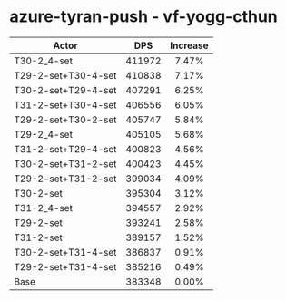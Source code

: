 # azure-tyran-push - vf-yogg-cthun
| Actor | DPS | Increase |
|---|:---:|:---:|
|T30-2_4-set|411972|7.47%|
|T29-2-set+T30-4-set|410838|7.17%|
|T30-2-set+T29-4-set|407291|6.25%|
|T31-2-set+T30-4-set|406556|6.05%|
|T29-2-set+T30-2-set|405747|5.84%|
|T29-2_4-set|405105|5.68%|
|T31-2-set+T29-4-set|400823|4.56%|
|T30-2-set+T31-2-set|400423|4.45%|
|T29-2-set+T31-2-set|399034|4.09%|
|T30-2-set|395304|3.12%|
|T31-2_4-set|394557|2.92%|
|T29-2-set|393241|2.58%|
|T31-2-set|389157|1.52%|
|T30-2-set+T31-4-set|386837|0.91%|
|T29-2-set+T31-4-set|385216|0.49%|
|Base|383348|0.00%|
